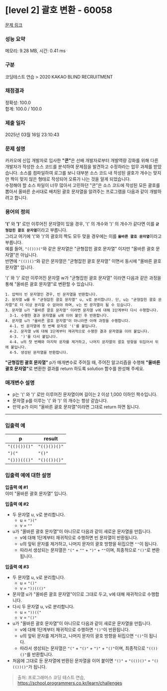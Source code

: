 # [level 2] 괄호 변환 - 60058 

[문제 링크](https://school.programmers.co.kr/learn/courses/30/lessons/60058) 

### 성능 요약

메모리: 9.28 MB, 시간: 0.41 ms

### 구분

코딩테스트 연습 > 2020 KAKAO BLIND RECRUITMENT

### 채점결과

정확성: 100.0<br/>합계: 100.0 / 100.0

### 제출 일자

2025년 03월 16일 23:10:43

### 문제 설명

<p>카카오에 신입 개발자로 입사한 <strong>"콘"</strong>은 선배 개발자로부터 개발역량 강화를 위해 다른 개발자가 작성한 소스 코드를 분석하여 문제점을 발견하고 수정하라는 업무 과제를 받았습니다. 소스를 컴파일하여 로그를 보니 대부분 소스 코드 내 작성된 괄호가 개수는 맞지만 짝이 맞지 않은 형태로 작성되어 오류가 나는 것을 알게 되었습니다.<br>
수정해야 할 소스 파일이 너무 많아서 고민하던 "콘"은 소스 코드에 작성된 모든 괄호를 뽑아서 올바른 순서대로 배치된 괄호 문자열을 알려주는 프로그램을 다음과 같이 개발하려고 합니다.</p>

<h3>용어의 정의</h3>

<p><strong>'('</strong> 와 <strong>')'</strong> 로만 이루어진 문자열이 있을 경우, '(' 의 개수와 ')' 의 개수가 같다면 이를 <strong><code>균형잡힌 괄호 문자열</code></strong>이라고 부릅니다.<br>
그리고 여기에 '('와 ')'의 괄호의 짝도 모두 맞을 경우에는 이를 <strong><code>올바른 괄호 문자열</code></strong>이라고 부릅니다.<br>
예를 들어, <code>"(()))("</code>와 같은 문자열은 "균형잡힌 괄호 문자열" 이지만 "올바른 괄호 문자열"은 아닙니다.<br>
반면에 <code>"(())()"</code>와 같은 문자열은 "균형잡힌 괄호 문자열" 이면서 동시에 "올바른 괄호 문자열" 입니다.</p>

<p>'(' 와 ')' 로만 이루어진 문자열 w가 "균형잡힌 괄호 문자열" 이라면 다음과 같은 과정을 통해 "올바른 괄호 문자열"로 변환할 수 있습니다.</p>
<div class="highlight"><pre class="codehilite"><code>1. 입력이 빈 문자열인 경우, 빈 문자열을 반환합니다. 
2. 문자열 w를 두 "균형잡힌 괄호 문자열" u, v로 분리합니다. 단, u는 "균형잡힌 괄호 문자열"로 더 이상 분리할 수 없어야 하며, v는 빈 문자열이 될 수 있습니다. 
3. 문자열 u가 "올바른 괄호 문자열" 이라면 문자열 v에 대해 1단계부터 다시 수행합니다. 
  3-1. 수행한 결과 문자열을 u에 이어 붙인 후 반환합니다. 
4. 문자열 u가 "올바른 괄호 문자열"이 아니라면 아래 과정을 수행합니다. 
  4-1. 빈 문자열에 첫 번째 문자로 '('를 붙입니다. 
  4-2. 문자열 v에 대해 1단계부터 재귀적으로 수행한 결과 문자열을 이어 붙입니다. 
  4-3. ')'를 다시 붙입니다. 
  4-4. u의 첫 번째와 마지막 문자를 제거하고, 나머지 문자열의 괄호 방향을 뒤집어서 뒤에 붙입니다. 
  4-5. 생성된 문자열을 반환합니다.
</code></pre></div>
<p><strong>"균형잡힌 괄호 문자열"</strong> p가 매개변수로 주어질 때, 주어진 알고리즘을 수행해 <strong>"올바른 괄호 문자열"</strong>로 변환한 결과를 return 하도록 solution 함수를 완성해 주세요.</p>

<h3>매개변수 설명</h3>

<ul>
<li>p는 '(' 와 ')' 로만 이루어진 문자열이며 길이는 2 이상 1,000 이하인 짝수입니다.</li>
<li>문자열 p를 이루는 '(' 와 ')' 의 개수는 항상 같습니다.</li>
<li>만약 p가 이미 "올바른 괄호 문자열"이라면 그대로 return 하면 됩니다.</li>
</ul>

<hr>

<h3>입출력 예</h3>
<table class="table">
        <thead><tr>
<th>p</th>
<th>result</th>
</tr>
</thead>
        <tbody><tr>
<td><code>"(()())()"</code></td>
<td><code>"(()())()"</code></td>
</tr>
<tr>
<td><code>")("</code></td>
<td><code>"()"</code></td>
</tr>
<tr>
<td><code>"()))((()"</code></td>
<td><code>"()(())()"</code></td>
</tr>
</tbody>
      </table>
<h3>입출력 예에 대한 설명</h3>

<p><strong>입출력 예 #1</strong><br>
이미 "올바른 괄호 문자열" 입니다.</p>

<p><strong>입출력 예 #2</strong></p>

<ul>
<li>두 문자열 u, v로 분리합니다.

<ul>
<li>u = <code>")("</code></li>
<li>v = <code>""</code></li>
</ul></li>
<li>u가 "올바른 괄호 문자열"이 아니므로 다음과 같이 새로운 문자열을 만듭니다.

<ul>
<li>v에 대해 1단계부터 재귀적으로 수행하면 빈 문자열이 반환됩니다.</li>
<li>u의 앞뒤 문자를 제거하고, 나머지 문자의 괄호 방향을 뒤집으면 <code>""</code>이 됩니다.</li>
<li>따라서 생성되는 문자열은 <code>"("</code> + <code>""</code> + <code>")"</code> + <code>""</code>이며, 최종적으로 <code>"()"</code>로 변환됩니다.</li>
</ul></li>
</ul>

<p><strong>입출력 예 #3</strong></p>

<ul>
<li>두 문자열 u, v로 분리합니다.

<ul>
<li>u =  <code>"()"</code></li>
<li>v =  <code>"))((()"</code></li>
</ul></li>
<li>문자열 u가 "올바른 괄호 문자열"이므로 그대로 두고, v에 대해 재귀적으로 수행합니다.</li>
<li>다시 두 문자열 u, v로 분리합니다.

<ul>
<li>u = <code>"))(("</code></li>
<li>v = <code>"()"</code></li>
</ul></li>
<li>u가 "올바른 괄호 문자열"이 아니므로 다음과 같이 새로운 문자열을 만듭니다.

<ul>
<li>v에 대해 1단계부터 재귀적으로 수행하면 <code>"()"</code>이 반환됩니다.</li>
<li>u의 앞뒤 문자를 제거하고, 나머지 문자의 괄호 방향을 뒤집으면 <code>"()"</code>이 됩니다.</li>
<li>따라서 생성되는 문자열은 <code>"("</code> + <code>"()"</code> + <code>")"</code> + <code>"()"</code>이며, 최종적으로 <code>"(())()"</code>를 반환합니다.</li>
</ul></li>
<li>처음에 그대로 둔 문자열에 반환된 문자열을 이어 붙이면 <code>"()"</code> + <code>"(())()"</code> = <code>"()(())()"</code>가 됩니다.</li>
</ul>


> 출처: 프로그래머스 코딩 테스트 연습, https://school.programmers.co.kr/learn/challenges
